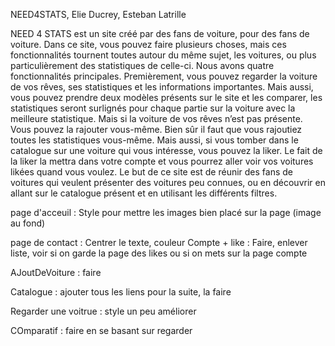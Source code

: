 NEED4STATS, Elie Ducrey, Esteban Latrille

NEED 4 STATS est un site créé par des fans de voiture, pour des fans de voiture. Dans ce site, vous pouvez faire plusieurs choses, mais ces fonctionnalités tournent toutes autour du même sujet, les voitures, ou plus particulièrement des statistiques de celle-ci. Nous avons quatre fonctionnalités principales. Premièrement, vous pouvez regarder la voiture de vos rêves, ses statistiques et les informations importantes. Mais aussi, vous pouvez prendre deux modèles présents sur le site et les comparer, les statistiques seront surlignés pour chaque partie sur la voiture avec la meilleure statistique. Mais si la voiture de vos rêves n’est pas présente. Vous pouvez la rajouter vous-même. Bien sûr il faut que vous rajoutiez toutes les statistiques vous-même. Mais aussi, si vous tomber dans le catalogue sur une voiture qui vous intéresse, vous pouvez la liker. Le fait de la liker la mettra dans votre compte et vous pourrez aller voir vos voitures likées quand vous voulez. Le but de ce site est de réunir des fans de voitures qui veulent présenter des voitures peu connues, ou en découvrir en allant sur le catalogue présent et en utilisant les différents filtres.

page d'acceuil :
    Style pour mettre les images bien placé sur la page (image au fond)

page de contact :
    Centrer le texte, couleur
Compte + like :
    Faire, enlever liste, voir si on garde la page des likes ou si on mets sur la page compte

AJoutDeVoiture :
    faire

Catalogue :
    ajouter tous les liens pour la suite, la faire

Regarder une voitrue :
    style un peu améliorer

COmparatif :
    faire en se basant sur regarder

